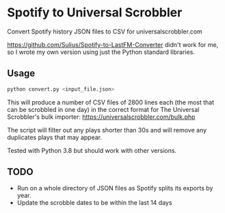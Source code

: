 # Spotify to Universal Scrobbler

Convert Spotify history JSON files to CSV for universalscrobbler.com

https://github.com/Sulius/Spotify-to-LastFM-Converter didn't work for me, so I wrote my own version using just the Python standard libraries.

## Usage

```sh
python convert.py <input_file.json>
```

This will produce a number of CSV files of 2800 lines each (the most that can be scrobbled in one day) in the correct format for
The Universal Scrobbler's bulk importer: https://universalscrobbler.com/bulk.php

The script will filter out any plays shorter than 30s and will remove any duplicates plays that may appear.

Tested with Python 3.8 but should work with other versions.

## TODO

- Run on a whole directory of JSON files as Spotify splits its exports by year.
- Update the scrobble dates to be within the last 14 days
